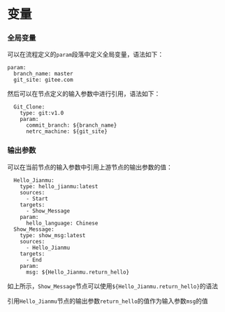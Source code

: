 # 变量

### 全局变量

可以在流程定义的`param`段落中定义全局变量，语法如下：
```
param:
  branch_name: master
  git_site: gitee.com
```
然后可以在节点定义的输入参数中进行引用，语法如下：
```
  Git_Clone:
    type: git:v1.0
    param:
      commit_branch: ${branch_name}
      netrc_machine: ${git_site}
```

### 输出参数

可以在当前节点的输入参数中引用上游节点的输出参数的值：
```
  Hello_Jianmu:
    type: hello_jianmu:latest
    sources:
      - Start
    targets:
      - Show_Message
    param:
      hello_language: Chinese
  Show_Message:
    type: show_msg:latest
    sources:
      - Hello_Jianmu
    targets:
      - End
    param:
      msg: ${Hello_Jianmu.return_hello}      
```
如上所示，`Show_Message`节点可以使用`${Hello_Jianmu.return_hello}`的语法

引用`Hello_Jianmu`节点的输出参数`return_hello`的值作为输入参数`msg`的值
